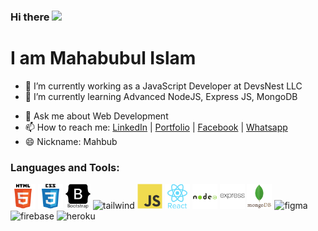 ### Hi there  <img src="https://raw.githubusercontent.com/MartinHeinz/MartinHeinz/master/wave.gif" width="30px"/>
# I am Mahabubul Islam
<!-- looking for an oppurtinity as Frontend Developer | React Developer | Web Developer | MERN Developer -->

- 🔭 I’m currently working as a JavaScript Developer at DevsNest LLC
- 🌱 I’m currently learning Advanced NodeJS, Express JS, MongoDB 
<!-- - 👯 I’m currently open for work. -->
<!-- - 🤔 I’m looking for help with IT Recruiter -->
- 💬 Ask me about Web Development
- 📫 How to reach me: <a href="https://www.linkedin.com/in/mahabubulislam/">LinkedIn<a/> | <a href="https://mahabubul-islam.netlify.app/">Portfolio<a/> | <a href="https://facebook.com/mahabubulislam22">Facebook<a/> | <a href="https://wa.me/+8801612737388">Whatsapp</a> 
- 😄 Nickname: Mahbub

<h3 align="left">Languages and Tools:</h3>
<p align="left">
<img src="https://raw.githubusercontent.com/devicons/devicon/master/icons/html5/html5-original-wordmark.svg" alt="html5" width="40" height="40"/>
<img src="https://raw.githubusercontent.com/devicons/devicon/master/icons/css3/css3-original-wordmark.svg" alt="css3" width="40" height="40"/>
<img src="https://raw.githubusercontent.com/devicons/devicon/master/icons/bootstrap/bootstrap-plain-wordmark.svg" alt="bootstrap" width="40" height="40"/> 
<img src="https://www.vectorlogo.zone/logos/tailwindcss/tailwindcss-icon.svg" alt="tailwind" width="40" height="40"/>
<img src="https://raw.githubusercontent.com/devicons/devicon/master/icons/javascript/javascript-original.svg" alt="javascript" width="40" height="40"/>
<img src="https://raw.githubusercontent.com/devicons/devicon/master/icons/react/react-original-wordmark.svg" alt="react" width="40" height="40"/>
<img src="https://raw.githubusercontent.com/devicons/devicon/master/icons/nodejs/nodejs-original-wordmark.svg" alt="nodejs" width="40" height="40"/> 
<img src="https://raw.githubusercontent.com/devicons/devicon/master/icons/express/express-original-wordmark.svg" alt="express" width="40" height="40"/>
<img src="https://raw.githubusercontent.com/devicons/devicon/master/icons/mongodb/mongodb-original-wordmark.svg" alt="mongodb" width="40" height="40"/>
<img src="https://www.vectorlogo.zone/logos/figma/figma-icon.svg" alt="figma" width="40" height="40"/>
<img src="https://www.vectorlogo.zone/logos/firebase/firebase-icon.svg" alt="firebase" width="40" height="40"/> 
<img src="https://www.vectorlogo.zone/logos/heroku/heroku-icon.svg" alt="heroku" width="40" height="40"/>
</p>
<!-- <img src="https://i.ibb.co/zHk6WcM/screencapture-profile-summary-for-github-user-mahabubulislam-2022-08-28-17-33-03.png"/> -->
